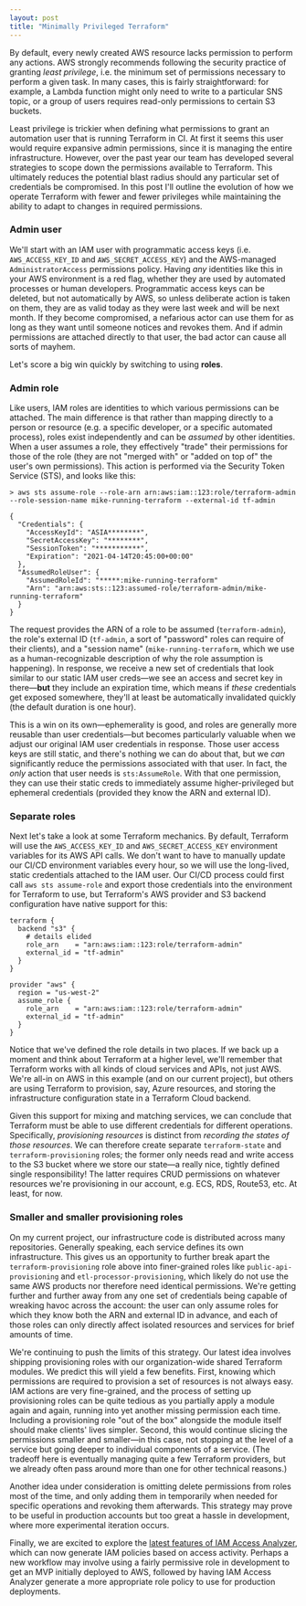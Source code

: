 ```yaml
---
layout: post
title: "Minimally Privileged Terraform"
---
```


By default, every newly created AWS resource lacks permission to perform any actions.
AWS strongly recommends following the security practice of granting _least privilege_, i.e. the minimum set of permissions necessary to perform a given task.
In many cases, this is fairly straightforward: for example, a Lambda function might only need to write to a particular SNS topic, or a group of users requires read-only permissions to certain S3 buckets.

Least privilege is trickier when defining what permissions to grant an automation user that is running Terraform in CI.
At first it seems this user would require expansive admin permissions, since it is managing the entire infrastructure.
However, over the past year our team has developed several strategies to scope down the permissions available to Terraform.
This ultimately reduces the potential blast radius should any particular set of credentials be compromised.
In this post I'll outline the evolution of how we operate Terraform with fewer and fewer privileges while maintaining the ability to adapt to changes in required permissions.

### Admin user

We'll start with an IAM user with programmatic access keys (i.e. `AWS_ACCESS_KEY_ID` and `AWS_SECRET_ACCESS_KEY`) and the AWS-managed `AdministratorAccess` permissions policy.
Having _any_ identities like this in your AWS environment is a red flag, whether they are used by automated processes or human developers.
Programmatic access keys can be deleted, but not automatically by AWS, so unless deliberate action is taken on them, they are as valid today as they were last week and will be next month.
If they become compromised, a nefarious actor can use them for as long as they want until someone notices and revokes them.
And if admin permissions are attached directly to that user, the bad actor can cause all sorts of mayhem.

Let's score a big win quickly by switching to using **roles**.

### Admin role

Like users, IAM roles are identities to which various permissions can be attached.
The main difference is that rather than mapping directly to a person or resource (e.g. a specific developer, or a specific automated process), roles exist independently and can be _assumed_ by other identities.
When a user assumes a role, they effectively "trade" their permissions for those of the role (they are not "merged with" or "added on top of" the user's own permissions).
This action is performed via the Security Token Service (STS), and looks like this:

```
> aws sts assume-role --role-arn arn:aws:iam::123:role/terraform-admin --role-session-name mike-running-terraform --external-id tf-admin

{
  "Credentials": {
    "AccessKeyId": "ASIA********",
    "SecretAccessKey": "********",
    "SessionToken": "***********",
    "Expiration": "2021-04-14T20:45:00+00:00"
  },
  "AssumedRoleUser": {
    "AssumedRoleId": "*****:mike-running-terraform"
    "Arn": "arn:aws:sts::123:assumed-role/terraform-admin/mike-running-terraform"
  }
}
```

The request provides the ARN of a role to be assumed (`terraform-admin`), the role's external ID (`tf-admin`, a sort of "password" roles can require of their clients), and a "session name" (`mike-running-terraform`, which we use as a human-recognizable description of why the role assumption is happening).
In response, we receive a new set of credentials that look similar to our static IAM user creds—we see an access and secret key in there—**but** they include an expiration time, which means if _these_ credentials get exposed somewhere, they'll at least be automatically invalidated quickly (the default duration is one hour).

This is a win on its own—ephemerality is good, and roles are generally more reusable than user credentials—but becomes particularly valuable when we adjust our original IAM user credentials in response.
Those user access keys are still static, and there's nothing we can do about that, but we _can_ significantly reduce the permissions associated with that user.
In fact, the _only_ action that user needs is `sts:AssumeRole`.
With that one permission, they can use their static creds to immediately assume higher-privileged but ephemeral credentials (provided they know the ARN and external ID).

### Separate roles

Next let's take a look at some Terraform mechanics.
By default, Terraform will use the `AWS_ACCESS_KEY_ID` and `AWS_SECRET_ACCESS_KEY` environment variables for its AWS API calls.
We don't want to have to manually update our CI/CD environment variables every hour, so we will use the long-lived, static credentials attached to the IAM user.
Our CI/CD process could first call `aws sts assume-role` and export those credentials into the environment for Terraform to use, but Terraform's AWS provider and S3 backend configuration have native support for this:

```
terraform {
  backend "s3" {
    # details elided
    role_arn    = "arn:aws:iam::123:role/terraform-admin"
    external_id = "tf-admin"
  }
}

provider "aws" {
  region = "us-west-2"
  assume_role {
    role_arn    = "arn:aws:iam::123:role/terraform-admin"
    external_id = "tf-admin"
  }
}
```

Notice that we've defined the role details in two places.
If we back up a moment and think about Terraform at a higher level, we'll remember that Terraform works with all kinds of cloud services and APIs, not just AWS.
We're all-in on AWS in this example (and on our current project), but others are using Terraform to provision, say, Azure resources, and storing the infrastructure configuration state in a Terraform Cloud backend.

Given this support for mixing and matching services, we can conclude that Terraform must be able to use different credentials for different operations.
Specifically, _provisioning resources_ is distinct from _recording the states of those resources_.
We can therefore create separate `terraform-state` and `terraform-provisioning` roles;
the former only needs read and write access to the S3 bucket where we store our state—a really nice, tightly defined single responsibility!
The latter requires CRUD permissions on whatever resources we're provisioning in our account, e.g. ECS, RDS, Route53, etc.
At least, for now.

### Smaller and smaller provisioning roles

On my current project, our infrastructure code is distributed across many repositories.
Generally speaking, each service defines its own infrastructure.
This gives us an opportunity to further break apart the `terraform-provisioning` role above into finer-grained roles like `public-api-provisioning` and `etl-processor-provisioning`, which likely do not use the same AWS products nor therefore need identical permissions.
We're getting further and further away from any one set of credentials being capable of wreaking havoc across the account: the user can only assume roles for which they know both the ARN and external ID in advance, and each of those roles can only directly affect isolated resources and services for brief amounts of time.

We're continuing to push the limits of this strategy.
Our latest idea involves shipping provisioning roles with our organization-wide shared Terraform modules.
We predict this will yield a few benefits.
First, knowing which permissions are required to provision a set of resources is not always easy.
IAM actions are very fine-grained, and the process of setting up provisioning roles can be quite tedious as you partially apply a module again and again, running into yet another missing permission each time.
Including a provisioning role "out of the box" alongside the module itself should make clients' lives simpler.
Second, this would continue slicing the permissions smaller and smaller—in this case, not stopping at the level of a service but going deeper to individual components of a service.
(The tradeoff here is eventually managing quite a few Terraform providers, but we already often pass around more than one for other technical reasons.)

Another idea under consideration is omitting delete permissions from roles most of the time, and only adding them in temporarily when needed for specific operations and revoking them afterwards.
This strategy may prove to be useful in production accounts but too great a hassle in development, where more experimental iteration occurs.

Finally, we are excited to explore the [latest features of IAM Access Analyzer](https://aws.amazon.com/blogs/security/iam-access-analyzer-makes-it-easier-to-implement-least-privilege-permissions-by-generating-iam-policies-based-on-access-activity/),
which can now generate IAM policies based on access activity.
Perhaps a new workflow may involve using a fairly permissive role in development to get an MVP initially deployed to AWS, followed by having IAM Access Analyzer generate a more appropriate role policy to use for production deployments.
